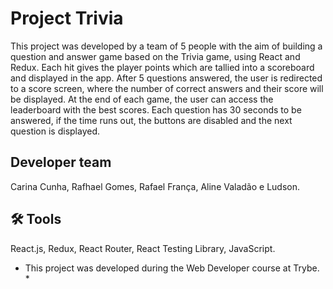 # Project Trivia 

This project was developed by a team of 5 people with the aim of building a question and answer game based on the Trivia game, using React and Redux. Each hit gives the player points which are tallied into a scoreboard and displayed in the app. After 5 questions answered, the user is redirected to a score screen, where the number of correct answers and their score will be displayed. At the end of each game, the user can access the leaderboard with the best scores. Each question has 30 seconds to be answered, if the time runs out, the buttons are disabled and the next question is displayed.

## Developer team
Carina Cunha, Rafhael Gomes, Rafael França, Aline Valadão e Ludson.

## 🛠 Tools 
React.js, Redux, React Router, React Testing Library, JavaScript.

* This project was developed during the Web Developer course at Trybe. *